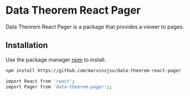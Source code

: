 # Data Theorem React Pager

Data Theorem React Pager is a package that provides a viewer to pages.

## Installation

Use the package manager [npm](https://nodejs.org/en/) to install.

```bash
npm install https://github.com/marvinsjsu/data-theorem-react-pager
```

```bash
import React from 'react';
import Pager from 'data-theorem-pager';;
```
